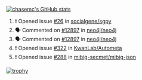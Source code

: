 [![chasemc's GitHub stats](https://github-readme-stats.vercel.app/api?username=chasemc)](https://github.com/anuraghazra/github-readme-stats)


<!--START_SECTION:activity-->
1. ❗️ Opened issue [#26](https://github.com/socialgene/sgpy/issues/26) in [socialgene/sgpy](https://github.com/socialgene/sgpy)
2. 🗣 Commented on [#12897](https://github.com/neo4j/neo4j/issues/12897) in [neo4j/neo4j](https://github.com/neo4j/neo4j)
3. 🗣 Commented on [#12897](https://github.com/neo4j/neo4j/issues/12897) in [neo4j/neo4j](https://github.com/neo4j/neo4j)
4. ❗️ Opened issue [#322](https://github.com/KwanLab/Autometa/issues/322) in [KwanLab/Autometa](https://github.com/KwanLab/Autometa)
5. ❗️ Opened issue [#288](https://github.com/mibig-secmet/mibig-json/issues/288) in [mibig-secmet/mibig-json](https://github.com/mibig-secmet/mibig-json)
<!--END_SECTION:activity-->
[![trophy](https://github-profile-trophy.vercel.app/?username=chasemc)](https://github.com/ryo-ma/github-profile-trophy)

